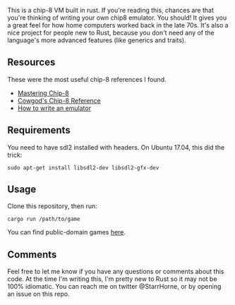 This is a chip-8 VM built in rust. If you're reading this, chances are that you're thinking of writing your own chip8 emulator. You should! It gives you a great feel for how home computers worked back in the late 70s. It's also a nice project for people new to Rust, because you don't need any of the language's more advanced features (like generics and traits). 

## Resources

These were the most useful chip-8 references I found. 

* [Mastering Chip-8](http://mattmik.com/files/chip8/mastering/chip8.html)
* [Cowgod's Chip-8 Reference](http://devernay.free.fr/hacks/chip8/C8TECH10.HTM)
* [How to write an emulator](http://www.multigesture.net/articles/how-to-write-an-emulator-chip-8-interpreter/) 

## Requirements

You need to have sdl2 installed with headers. On Ubuntu 17.04, this did the trick:

```
sudo apt-get install libsdl2-dev libsdl2-gfx-dev
```

## Usage

Clone this repository, then run:

```
cargo run /path/to/game
```

You can find public-domain games [here](https://www.zophar.net/pdroms/chip8/chip-8-games-pack.html). 

## Comments

Feel free to let me know if you have any questions or comments about this code.
At the time I'm writing this, I'm pretty new to Rust so it may not be 100% idiomatic. You can reach me on twitter @StarrHorne, or by opening an issue on this repo. 


